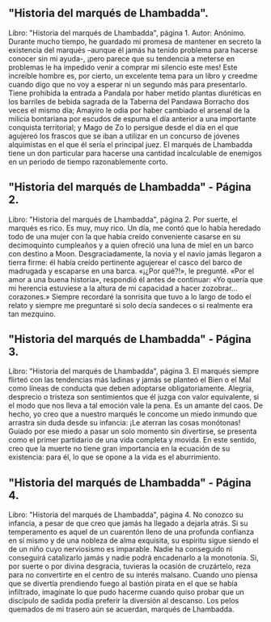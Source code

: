 ## "Historia del marqués de Lhambadda".
Libro: "Historia del marqués de Lhambadda", página 1.
Autor: Anónimo.
Durante mucho tiempo, he guardado mi promesa de mantener en secreto la existencia del marqués –aunque él jamás ha tenido problema para hacerse conocer sin mi ayuda-, ¡pero parece que su tendencia a meterse en problemas le ha impedido venir a comprar mi silencio este mes! Este increíble hombre es, por cierto, un excelente tema para un libro y creedme cuando digo que no voy a esperar ni un segundo más para presentarlo.
Tiene prohibida la entrada a Pandala por haber metido plantas diuréticas en los barriles de bebida sagrada de la Taberna del Pandawa Borracho dos veces el mismo día; Amayiro le odia por haber cambiado el arsenal de la milicia bontariana por escudos de espuma el día anterior a una importante conquista territorial; y Mago de Zo lo persigue desde el día en el que agujereó los frascos que se iban a utilizar en un concurso de jóvenes alquimistas en el que él sería el principal juez. El marqués de Lhambadda tiene un don particular para hacerse una cantidad incalculable de enemigos en un periodo de tiempo razonablemente corto.

## "Historia del marqués de Lhambadda" - Página 2.
Libro: "Historia del marqués de Lhambadda", página 2.
Por suerte, el marqués es rico. Es muy, muy rico. Un día, me contó que lo había heredado todo de una mujer con la que había creído conveniente casarse en su decimoquinto cumpleaños y a quien ofreció una luna de miel en un barco con destino a Moon. Desgraciadamente, la novia y el navío jamás llegaron a tierra firme: él había creído pertinente agujerear el casco del barco de madrugada y escaparse en una barca. «¡¿Por qué?!», le pregunté. «Por el amor a una buena historia», respondió él antes de continuar: «Yo quería que mi herencia estuviese a la altura de mi capacidad a hacer zozobrar... corazones.» Siempre recordaré la sonrisita que tuvo a lo largo de todo el relato y siempre me preguntaré si solo decía sandeces o si realmente era tan mezquino.

## "Historia del marqués de Lhambadda" - Página 3.
Libro: "Historia del marqués de Lhambadda", página 3.
El marqués siempre flirteó con las tendencias más ladinas y jamás se planteó el Bien o el Mal como líneas de conducta que deben adoptarse obligatoriamente. Alegría, desprecio o tristeza son sentimientos que él juzga con valor equivalente, si el modo que nos lleva a tal emoción vale la pena. Es un amante del caos. De hecho, yo creo que a nuestro marqués le concome un miedo inmundo que arrastra sin duda desde su infancia: ¡Le aterran las cosas monótonas! Guiado por ese miedo a pasar un solo momento sin divertirse, se presenta como el primer partidario de una vida completa y movida. En este sentido, creo que la muerte no tiene gran importancia en la ecuación de su existencia: para él, lo que se opone a la vida es el aburrimiento.

## "Historia del marqués de Lhambadda" - Página 4.
Libro: "Historia del marqués de Lhambadda", página 4.
No conozco su infancia, a pesar de que creo que jamás ha llegado a dejarla atrás. Si su temperamento es aquel de un cuarentón lleno de una profunda confianza en sí mismo y de una nobleza de alma exquisita, su espíritu sigue siendo el de un niño cuyo nerviosismo es imparable. Nadie ha conseguido ni conseguirá catalizarlo jamás y nadie podrá encadenarlo a la monotonía. Si, por suerte o por divina desgracia, tuvieras la ocasión de cruzártelo, reza para no convertirte en el centro de su interés malsano. Cuando uno piensa que se divertía prendiendo fuego al bastión pirata en el que se había infiltrado, imagínate lo que pudo hacerme cuando quiso probar que un discípulo de sadida podía preferir la diversión al descanso. Los pelos quemados de mi trasero aún se acuerdan, marqués de Lhambadda.